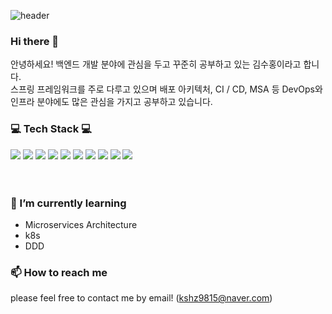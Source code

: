 ![header](https://capsule-render.vercel.app/api?type=waving&&color=gradient&height=100&section=header&fontSize=90)
### Hi there 👋
안녕하세요! 백엔드 개발 분야에 관심을 두고 꾸준히 공부하고 있는 김수홍이라고 합니다.<br>
스프링 프레임워크를 주로 다루고 있으며 배포 아키텍처, CI / CD, MSA 등 DevOps와 인프라 분야에도 많은 관심을 가지고 공부하고 있습니다.

<h3>💻 Tech Stack 💻</h3>
<div>
  <img src="https://img.shields.io/badge/java-DF0522?style=flat-square&logo=java&logoColor=white"/>
  <img src="https://img.shields.io/badge/spring-6DB33F?style=flat-square&logo=spring&logoColor=white"/>
  <img src="https://img.shields.io/badge/docker-4285F4?style=flat-square&logo=docker&logoColor=white"/>
  <img src="https://img.shields.io/badge/kafka-232F3E?style=flat-square&logo=apachekafka&logoColor=white"/>
  <img src="https://img.shields.io/badge/jenkins-D24939?style=flat-square&logo=jenkins&logoColor=white"/>
  <img src="https://img.shields.io/badge/kubernetes-326CE5?style=flat-square&logo=kubernetes&logoColor=white"/>
  <img src="https://img.shields.io/badge/react-02A8EF?style=flat-square&logo=react&logoColor=white"/>
  <img src="https://img.shields.io/badge/amazon AWS-232F3E?style=flat-square&logo=amazon AWS&logoColor=white"/>
  <img src="https://img.shields.io/badge/mysql-4479A1?style=flat-square&logo=mysql&logoColor=white"/>
  <img src="https://img.shields.io/badge/firebase-E37400?style=flat-square&logo=firebase&logoColor=white"/>
</div>
<br><br>

### 🌱 I’m currently learning
* Microservices Architecture
* k8s
* DDD

### 📫 How to reach me
please feel free to contact me by email! (kshz9815@naver.com)

<!--
**suhongkim98/suhongkim98** is a ✨ _special_ ✨ repository because its `README.md` (this file) appears on your GitHub profile.

Here are some ideas to get you started:

- 🔭 I’m currently working on ...
- 🌱 I’m currently learning ...
- 👯 I’m looking to collaborate on ...
- 🤔 I’m looking for help with ...
- 💬 Ask me about ...
- 📫 How to reach me: ...
- 😄 Pronouns: ...
- ⚡ Fun fact: ...
-->
